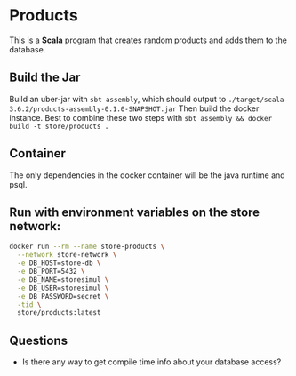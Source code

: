 # Products

This is a **Scala** program that creates random products and adds them to the database.

## Build the Jar
Build an uber-jar with `sbt assembly`, which should output to
`./target/scala-3.6.2/products-assembly-0.1.0-SNAPSHOT.jar`
Then build the docker instance.
Best to combine these two steps with
`sbt assembly && docker build -t store/products .`

## Container
The only dependencies in the docker container will be the java runtime and psql.

## Run with environment variables on the store network:
``` bash
docker run --rm --name store-products \
  --network store-network \
  -e DB_HOST=store-db \
  -e DB_PORT=5432 \
  -e DB_NAME=storesimul \
  -e DB_USER=storesimul \
  -e DB_PASSWORD=secret \
  -tid \
  store/products:latest
```

## Questions
- Is there any way to get compile time info about your database access?
